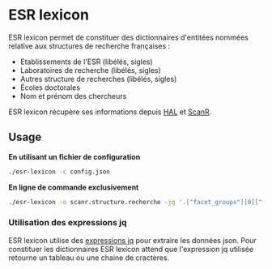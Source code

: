 # ESR lexicon

ESR lexicon permet de constituer des dictionnaires d'entitées nommées relative aux structures de recherche françaises :

* Etablissements de l'ESR (libélés, sigles)
* Laboratoires de recherche (libélés, sigles)
* Autres structure de recherches (libélés, sigles)
* Écoles doctorales
* Nom et prénom des chercheurs

ESR lexicon récupère ses informations depuis [HAL](https://api.archives-ouvertes.fr/search) et [ScanR](https://scanr.enseignementsup-recherche.gouv.fr).

## Usage

__En utilisant un fichier de configuration__

```sh
./esr-lexicon -c config.json
```

__En ligne de commande exclusivement__

```sh
./esr-lexicon -o scanr.structure.recherche -jq '.["facet_groups"][0]["facets"]|map(.["name"])' -u https://data.enseignementsup-recherche.gouv.fr/api/records/1.0/search/?dataset=fr-esr-repertoire-national-structures-recherche&rows=0&facet=libelle
```

### Utilisation des expressions jq

ESR lexicon utilise des [expressions jq](https://stedolan.github.io/jq/manual/) pour extraire les données json. Pour constituer les dictionnaires ESR lexicon attend que l'expression jq utilisée retourne un tableau ou une chaine de cractères.
